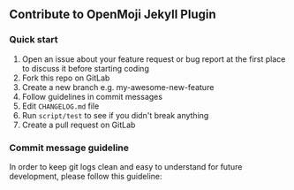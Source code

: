 ## Contribute to OpenMoji Jekyll Plugin

### Quick start

 1. Open an issue about your feature request or bug report at the first place to discuss it before starting coding
 2. Fork this repo on GitLab
 3. Create a new branch e.g. my-awesome-new-feature
 4. Follow guidelines in commit messages
 5. Edit `CHANGELOG.md` file
 6. Run `script/test` to see if you didn't break anything
 7. Create a pull request on GitLab
 
 ### Commit message guideline
 In order to keep git logs clean and easy to understand for future development, please follow this
 guideline:

